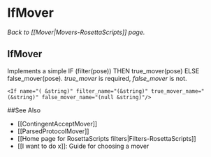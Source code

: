 # IfMover
*Back to [[Mover|Movers-RosettaScripts]] page.*
## IfMover

Implements a simple IF (filter(pose)) THEN true\_mover(pose) ELSE false\_mover(pose). *true\_mover* is required, *false\_mover* is not.

```
<If name="( &string)" filter_name="(&string)" true_mover_name="(&string)" false_mover_name="(null &string)"/>
```

##See Also

* [[ContingentAcceptMover]]
* [[ParsedProtocolMover]]
* [[Home page for RosettaScripts filters|Filters-RosettaScripts]]
* [[I want to do x]]: Guide for choosing a mover